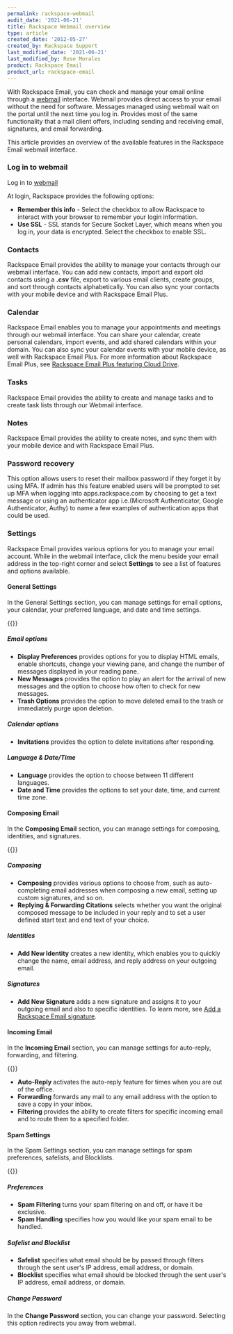 ```yaml
---
permalink: rackspace-webmail
audit_date: '2021-06-21'
title: Rackspace Webmail overview
type: article
created_date: '2012-05-27'
created_by: Rackspace Support
last_modified_date: '2021-06-21'
last_modified_by: Rose Morales
product: Rackspace Email
product_url: rackspace-email
---
```


With Rackspace Email, you can check and manage your email online through a
[webmail](https://www.rackspace.com/email-hosting/webmail) interface. Webmail
provides direct access to your email without the need for software. Messages
managed using webmail wait on the portal until the next time you log in.
Provides most of the same functionality that a mail client offers, including
sending and receiving email, signatures, and email forwarding.

This article provides an overview of the available features in the Rackspace
Email webmail interface.

### Log in to webmail

Log in to [webmail](https://apps.rackspace.com/)

At login, Rackspace provides the following options:

- **Remember this info** - Select the checkbox to allow Rackspace to interact with your browser to remember your login information.
- **Use SSL** - SSL stands for Secure Socket Layer, which means when you log in, your data is encrypted. Select the checkbox to enable SSL.

### Contacts

Rackspace Email provides the ability to manage your contacts through our webmail interface. You can add new contacts, import and export old contacts using a **.csv** file, export to various email clients, create groups, and sort through contacts alphabetically. You can also sync your contacts with your mobile device and with Rackspace Email Plus.

### Calendar

Rackspace Email enables you to manage your appointments and meetings through our webmail interface. You can share your calendar, create personal calendars, import events, and add shared calendars within your domain. You can also sync your calendar events with your mobile device, as well with Rackspace Email Plus. For more information about Rackspace Email Plus, see [Rackspace Email Plus featuring Cloud Drive](https://www.rackspace.com/en-us/email-hosting/webmail/cloud-drive).

### Tasks

Rackspace Email provides the ability to create and manage tasks and to create task lists through our Webmail interface.

### Notes

Rackspace Email provides the ability to create notes, and sync them with your mobile device and with Rackspace Email Plus.

### Password recovery

This option allows users to reset their mailbox password if they forget it by using MFA. If admin has this feature enabled users will be prompted to set up MFA when logging into apps.rackspace.com by choosing to get a text message or using an authenticator app i.e.(Microsoft Authenticator, Google Authenticator, Authy) to name a few examples of authentication apps that could be used.

### Settings

Rackspace Email provides various options for you to manage your email account. While in the webmail interface, click the menu beside your email address in the top-right corner and select **Settings** to see a list of features and options available.

#### General Settings

In the General Settings section, you can manage settings for email options, your calendar, your preferred language, and date and time settings.

{{<image src="general_settings.png" alt="" title="">}}

##### Email options

- **Display Preferences** provides options for you to display HTML emails,
  enable shortcuts, change your viewing pane, and change the number of messages
  displayed in your reading pane.
- **New Messages** provides the option to play an alert for the arrival of new
  messages and the option to choose how often to check for new messages.
- **Trash Options** provides the option to move deleted email to the trash or
  immediately purge upon deletion.

##### Calendar options

- **Invitations** provides the option to delete invitations after responding.

##### Language & Date/Time

- **Language** provides the option to choose between 11 different languages.
- **Date and Time** provides the options to set your date, time, and current time zone.

#### Composing Email

In the **Composing Email** section, you can manage settings for composing, identities, and signatures.

{{<image src="composing_email.png" alt="" title="">}}

##### Composing

- **Composing** provides various options to choose from, such as auto-completing email addresses when composing a new email, setting up custom signatures, and so on.
- **Replying & Forwarding Citations** selects whether you want the original composed message to be included in your reply and to set a user defined start text and end text of your choice.

##### Identities

- **Add New Identity** creates a new identity, which enables you to quickly change the name, email address, and reply address on your outgoing email.

##### Signatures

- **Add New Signature** adds a new signature and assigns it to your outgoing email and also to specific identities. To learn more, see [Add a Rackspace Email signature](/support/how-to/adding-a-signature-to-rackspace-email).

#### Incoming Email

In the **Incoming Email** section, you can manage settings for auto-reply, forwarding, and filtering.

{{<image src="incoming_email.png" alt="" title="">}}

- **Auto-Reply** activates the auto-reply feature for times when you are out of the office.
- **Forwarding** forwards any mail to any email address with the option to save a copy in your inbox.
- **Filtering** provides the ability to create filters for specific incoming email and to route them to a specified folder.

#### Spam Settings

In the Spam Settings section, you can manage settings for spam preferences, safelists, and Blocklists.

{{<image src="spam_settings.png" alt="" title="">}}

##### Preferences

- **Spam Filtering** turns your spam filtering on and off, or have it be exclusive.
- **Spam Handling** specifies how you would like your spam email to be handled.

##### Safelist and Blocklist

- **Safelist** specifies what email should be by passed through filters through the sent user's IP address, email address, or domain.
- **Blocklist** specifies what email should be blocked through the sent user's IP address, email address, or domain.

##### Change Password

In the **Change Password** section, you can change your password. Selecting this option redirects you away from webmail.
